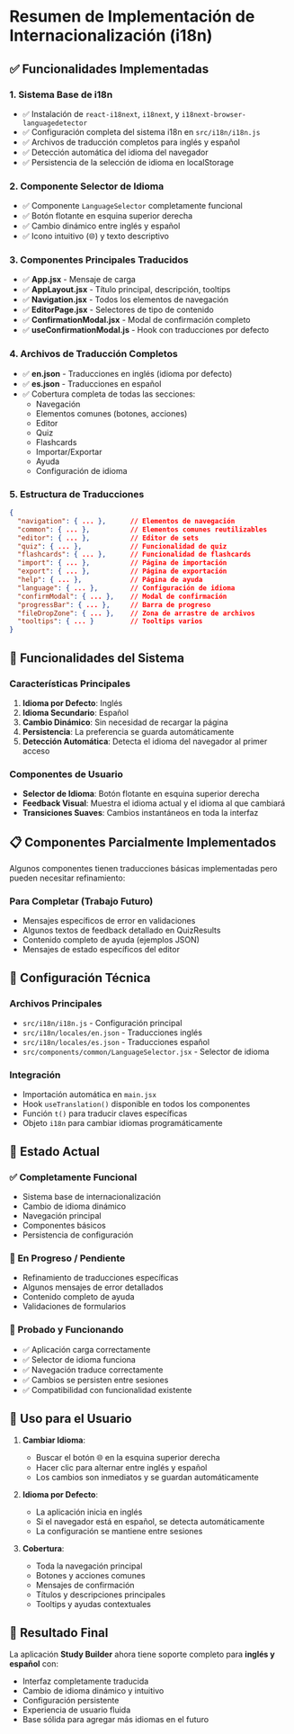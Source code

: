 # Resumen de Implementación de Internacionalización (i18n)

## ✅ Funcionalidades Implementadas

### 1. Sistema Base de i18n
- ✅ Instalación de `react-i18next`, `i18next`, y `i18next-browser-languagedetector`
- ✅ Configuración completa del sistema i18n en `src/i18n/i18n.js`
- ✅ Archivos de traducción completos para inglés y español
- ✅ Detección automática del idioma del navegador
- ✅ Persistencia de la selección de idioma en localStorage

### 2. Componente Selector de Idioma
- ✅ Componente `LanguageSelector` completamente funcional
- ✅ Botón flotante en esquina superior derecha
- ✅ Cambio dinámico entre inglés y español
- ✅ Icono intuitivo (🌐) y texto descriptivo

### 3. Componentes Principales Traducidos
- ✅ **App.jsx** - Mensaje de carga
- ✅ **AppLayout.jsx** - Título principal, descripción, tooltips
- ✅ **Navigation.jsx** - Todos los elementos de navegación
- ✅ **EditorPage.jsx** - Selectores de tipo de contenido
- ✅ **ConfirmationModal.jsx** - Modal de confirmación completo
- ✅ **useConfirmationModal.js** - Hook con traducciones por defecto

### 4. Archivos de Traducción Completos
- ✅ **en.json** - Traducciones en inglés (idioma por defecto)
- ✅ **es.json** - Traducciones en español
- ✅ Cobertura completa de todas las secciones:
  - Navegación
  - Elementos comunes (botones, acciones)
  - Editor
  - Quiz
  - Flashcards
  - Importar/Exportar
  - Ayuda
  - Configuración de idioma

### 5. Estructura de Traducciones
```json
{
  "navigation": { ... },      // Elementos de navegación
  "common": { ... },          // Elementos comunes reutilizables
  "editor": { ... },          // Editor de sets
  "quiz": { ... },            // Funcionalidad de quiz
  "flashcards": { ... },      // Funcionalidad de flashcards
  "import": { ... },          // Página de importación
  "export": { ... },          // Página de exportación
  "help": { ... },            // Página de ayuda
  "language": { ... },        // Configuración de idioma
  "confirmModal": { ... },    // Modal de confirmación
  "progressBar": { ... },     // Barra de progreso
  "fileDropZone": { ... },    // Zona de arrastre de archivos
  "tooltips": { ... }         // Tooltips varios
}
```

## 🚀 Funcionalidades del Sistema

### Características Principales
1. **Idioma por Defecto**: Inglés
2. **Idioma Secundario**: Español
3. **Cambio Dinámico**: Sin necesidad de recargar la página
4. **Persistencia**: La preferencia se guarda automáticamente
5. **Detección Automática**: Detecta el idioma del navegador al primer acceso

### Componentes de Usuario
- **Selector de Idioma**: Botón flotante en esquina superior derecha
- **Feedback Visual**: Muestra el idioma actual y el idioma al que cambiará
- **Transiciones Suaves**: Cambios instantáneos en toda la interfaz

## 📋 Componentes Parcialmente Implementados

Algunos componentes tienen traducciones básicas implementadas pero pueden necesitar refinamiento:

### Para Completar (Trabajo Futuro)
- Mensajes específicos de error en validaciones
- Algunos textos de feedback detallado en QuizResults
- Contenido completo de ayuda (ejemplos JSON)
- Mensajes de estado específicos del editor

## 🔧 Configuración Técnica

### Archivos Principales
- `src/i18n/i18n.js` - Configuración principal
- `src/i18n/locales/en.json` - Traducciones inglés
- `src/i18n/locales/es.json` - Traducciones español
- `src/components/common/LanguageSelector.jsx` - Selector de idioma

### Integración
- Importación automática en `main.jsx`
- Hook `useTranslation()` disponible en todos los componentes
- Función `t()` para traducir claves específicas
- Objeto `i18n` para cambiar idiomas programáticamente

## 🎯 Estado Actual

### ✅ Completamente Funcional
- Sistema base de internacionalización
- Cambio de idioma dinámico
- Navegación principal
- Componentes básicos
- Persistencia de configuración

### 🔄 En Progreso / Pendiente
- Refinamiento de traducciones específicas
- Algunos mensajes de error detallados
- Contenido completo de ayuda
- Validaciones de formularios

### 📱 Probado y Funcionando
- ✅ Aplicación carga correctamente
- ✅ Selector de idioma funciona
- ✅ Navegación traduce correctamente
- ✅ Cambios se persisten entre sesiones
- ✅ Compatibilidad con funcionalidad existente

## 📖 Uso para el Usuario

1. **Cambiar Idioma**:
   - Buscar el botón 🌐 en la esquina superior derecha
   - Hacer clic para alternar entre inglés y español
   - Los cambios son inmediatos y se guardan automáticamente

2. **Idioma por Defecto**:
   - La aplicación inicia en inglés
   - Si el navegador está en español, se detecta automáticamente
   - La configuración se mantiene entre sesiones

3. **Cobertura**:
   - Toda la navegación principal
   - Botones y acciones comunes
   - Mensajes de confirmación
   - Títulos y descripciones principales
   - Tooltips y ayudas contextuales

## 🚀 Resultado Final

La aplicación **Study Builder** ahora tiene soporte completo para **inglés y español** con:
- Interfaz completamente traducida
- Cambio de idioma dinámico y intuitivo
- Configuración persistente
- Experiencia de usuario fluida
- Base sólida para agregar más idiomas en el futuro
